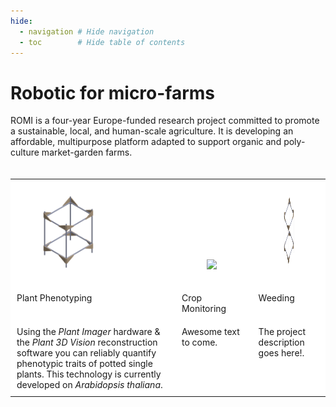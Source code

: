 ```yaml
---
hide:
  - navigation # Hide navigation
  - toc        # Hide table of contents
---
```


# Robotic for micro-farms

ROMI is a four-year Europe-funded research project committed to promote a sustainable, local, and human-scale agriculture. It is developing an affordable, multipurpose platform adapted to support organic and poly-culture market-garden farms.

<div style="overflow: auto;">

<table style="background-color: #ffffff; margin-top: 20px; margin-bottom: 20px;">

<tbody>
<tr>

<td style="height: 80px; padding: 10px; vertical-align: bottom;">
<a href="./Scanner/"><figure>
    <img src="assets/images/alu_frame_wood_corners_3D.PNG" height="120px" />
</a>
</td>

<td style="height: 80px; padding: 10px; vertical-align: bottom;">
<a href="./Rover/"><figure>
    <img src="assets/images/Feed_Dot.jpg" height="120px" />
</a>
    <figcaption></figcaption>
</td>

<td style="height: 80px; padding: 10px; vertical-align: bottom;">
<a href="./Scanner/"><figure>
    <img src="assets/images/alu_frame_wood_corners_3D.PNG" height="120px" />
</a>
</td>
</tr>

<tr>
<td style="padding: 10px; font-size: bold; vertical-align: top; ">
Plant Phenotyping
</td>

<td style="padding: 10px; font-size: bold; vertical-align: top;">
Crop Monitoring
</td>

<td style="padding: 10px; font-size: bold; vertical-align: top;">
Weeding
</td>
</tr>

<tr>
<td style="padding: 10px; vertical-align: top; ">
Using the <i>Plant Imager</i> hardware & the <i>Plant 3D Vision</i> reconstruction software you can reliably quantify phenotypic traits of potted single plants. This technology is currently developed on <i>Arabidopsis thaliana</i>.
</td>

<td style="padding: 10px; vertical-align: top;">
Awesome text to come.
</td>

<td style="padding: 10px; vertical-align: top;">
The project description goes here!.
</td>

</tr>
</tbody>
</table>
</div>

